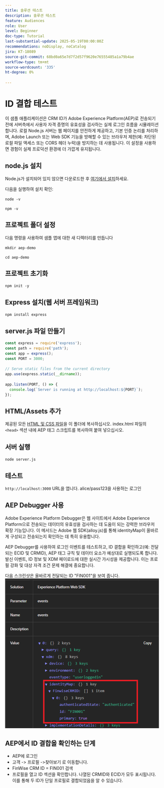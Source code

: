 ```yaml
---
title: 솔루션 테스트
description: 솔루션 테스트
feature: Audiences
role: User
level: Beginner
doc-type: Tutorial
last-substantial-update: 2025-05-19T00:00:00Z
recommendations: noDisplay, noCatalog
jira: KT-18089
source-git-commit: 68bd0a65e7d7f2d57f9620e76555485a1a79b4ae
workflow-type: tm+mt
source-wordcount: '335'
ht-degree: 0%

---
```


# ID 결합 테스트

이 샘플 애플리케이션은 CRM ID가 Adobe Experience Platform(AEP)로 전송되기 전에 서버측에서 사용자 자격 증명의 유효성을 검사하는 실제 로그인 흐름을 시뮬레이션합니다. 로컬 Node.js 서버는 웹 페이지를 안전하게 제공하고, 기본 인증 논리를 처리하며, Adobe Launch 또는 Web SDK 기능을 방해할 수 있는 브라우저 제한(예: 차단된 로컬 파일 액세스 또는 CORS 헤더 누락)을 방지하는 데 사용됩니다. 이 설정을 사용하면 경험이 실제 프로덕션 환경에 더 가깝게 유지됩니다.

## node.js 설치

Node.js가 설치되어 있지 않으면 다운로드한 후 [여기에서 설치](https://nodejs.org/)하세요.

다음을 실행하여 설치 확인:

`node -v`

`npm -v`

## 프로젝트 폴더 설정

다음 명령을 사용하여 샘플 앱에 대한 새 디렉터리를 만듭니다

`mkdir aep-demo`

`cd aep-demo`

## 프로젝트 초기화

`npm init -y`

## Express 설치(웹 서버 프레임워크)

`npm install express`

## server.js 파일 만들기

```javascript
const express = require('express');
const path = require('path');
const app = express();
const PORT = 3000;

// Serve static files from the current directory
app.use(express.static(__dirname));

app.listen(PORT, () => {
  console.log(`Server is running at http://localhost:${PORT}`);
});
```

## HTML/Assets 추가

제공된 모든 [HTML 및 CSS 파일](assets/login-app-files.zip)을 이 폴더에 복사하십시오. index.html 파일의 `<head>` 섹션 내에 AEP 태그 스크립트를 복사하여 붙여 넣으십시오.

## 서버 실행

`node server.js`

## 테스트

`http://localhost:3000` URL을 엽니다. alice/pass123을 사용하는 로그인

## AEP Debugger 사용

Adobe Experience Platform Debugger은 웹 사이트에서 Adobe Experience Platform으로 전송되는 데이터의 유효성을 검사하는 데 도움이 되는 강력한 브라우저 확장 기능입니다. 이 메서드는 Adobe 웹 SDK(alloy.js)를 통해 identityMap이 올바르게 구성되고 전송되는지 확인하는 데 특히 유용합니다.

AEP Debugger를 사용하여 로그인 이벤트를 테스트하고, ID 결합을 확인하고(예: 전달되는 ECID 및 CRMID), AEP 태그 규칙 및 데이터 요소가 예상대로 실행되도록 합니다. 발신 이벤트, ID 정보 및 XDM 페이로드에 대한 실시간 가시성을 제공합니다. 이는 프로필 강화 및 대상 자격 조건 문제 해결에 중요합니다.

다음 스크린샷은 올바르게 전달되는 ID &quot;FIN001&quot;을 보여 줍니다.
![aep-debugger](assets/aep-debugger.png)

## AEP에서 ID 결합을 확인하는 단계

* AEP에 로그인
* 고객 -> 프로필 ->찾아보기 로 이동합니다.
* FinWise CRM ID = FIN001 검색
* 프로필을 열고 ID 섹션을 확인합니다. 나열된 CRMID와 ECID가 모두 표시됩니다.   이를 통해 두 ID가 단일 프로필로 결합되었음을 알 수 있습니다.



